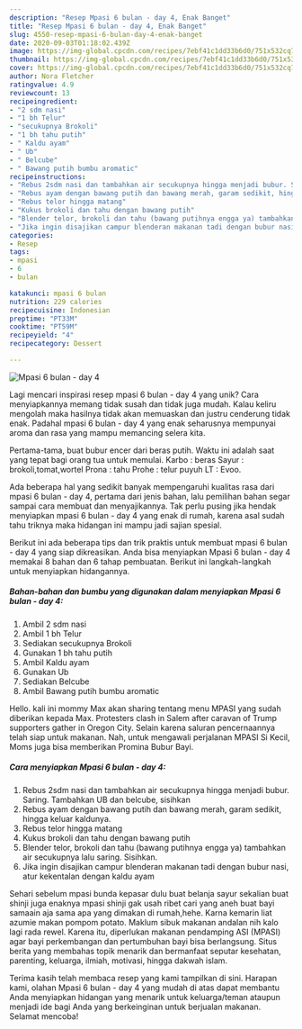 ```yaml
---
description: "Resep Mpasi 6 bulan - day 4, Enak Banget"
title: "Resep Mpasi 6 bulan - day 4, Enak Banget"
slug: 4550-resep-mpasi-6-bulan-day-4-enak-banget
date: 2020-09-03T01:18:02.439Z
image: https://img-global.cpcdn.com/recipes/7ebf41c1dd33b6d0/751x532cq70/mpasi-6-bulan-day-4-foto-resep-utama.jpg
thumbnail: https://img-global.cpcdn.com/recipes/7ebf41c1dd33b6d0/751x532cq70/mpasi-6-bulan-day-4-foto-resep-utama.jpg
cover: https://img-global.cpcdn.com/recipes/7ebf41c1dd33b6d0/751x532cq70/mpasi-6-bulan-day-4-foto-resep-utama.jpg
author: Nora Fletcher
ratingvalue: 4.9
reviewcount: 13
recipeingredient:
- "2 sdm nasi"
- "1 bh Telur"
- "secukupnya Brokoli"
- "1 bh tahu putih"
- " Kaldu ayam"
- " Ub"
- " Belcube"
- " Bawang putih bumbu aromatic"
recipeinstructions:
- "Rebus 2sdm nasi dan tambahkan air secukupnya hingga menjadi bubur. Saring. Tambahkan UB dan belcube, sisihkan"
- "Rebus ayam dengan bawang putih dan bawang merah, garam sedikit, hingga keluar kaldunya."
- "Rebus telor hingga matang"
- "Kukus brokoli dan tahu dengan bawang putih"
- "Blender telor, brokoli dan tahu (bawang putihnya engga ya) tambahkan air secukupnya lalu saring. Sisihkan."
- "Jika ingin disajikan campur blenderan makanan tadi dengan bubur nasi, atur kekentalan dengan kaldu ayam"
categories:
- Resep
tags:
- mpasi
- 6
- bulan

katakunci: mpasi 6 bulan 
nutrition: 229 calories
recipecuisine: Indonesian
preptime: "PT33M"
cooktime: "PT59M"
recipeyield: "4"
recipecategory: Dessert

---
```



![Mpasi 6 bulan - day 4](https://img-global.cpcdn.com/recipes/7ebf41c1dd33b6d0/751x532cq70/mpasi-6-bulan-day-4-foto-resep-utama.jpg)

Lagi mencari inspirasi resep mpasi 6 bulan - day 4 yang unik? Cara menyiapkannya memang tidak susah dan tidak juga mudah. Kalau keliru mengolah maka hasilnya tidak akan memuaskan dan justru cenderung tidak enak. Padahal mpasi 6 bulan - day 4 yang enak seharusnya mempunyai aroma dan rasa yang mampu memancing selera kita.

Pertama-tama, buat bubur encer dari beras putih. Waktu ini adalah saat yang tepat bagi orang tua untuk memulai. Karbo : beras Sayur : brokoli,tomat,wortel Prona : tahu Prohe : telur puyuh LT : Evoo.

Ada beberapa hal yang sedikit banyak mempengaruhi kualitas rasa dari mpasi 6 bulan - day 4, pertama dari jenis bahan, lalu pemilihan bahan segar sampai cara membuat dan menyajikannya. Tak perlu pusing jika hendak menyiapkan mpasi 6 bulan - day 4 yang enak di rumah, karena asal sudah tahu triknya maka hidangan ini mampu jadi sajian spesial.


Berikut ini ada beberapa tips dan trik praktis untuk membuat mpasi 6 bulan - day 4 yang siap dikreasikan. Anda bisa menyiapkan Mpasi 6 bulan - day 4 memakai 8 bahan dan 6 tahap pembuatan. Berikut ini langkah-langkah untuk menyiapkan hidangannya.

<!--inarticleads1-->

##### Bahan-bahan dan bumbu yang digunakan dalam menyiapkan Mpasi 6 bulan - day 4:

1. Ambil 2 sdm nasi
1. Ambil 1 bh Telur
1. Sediakan secukupnya Brokoli
1. Gunakan 1 bh tahu putih
1. Ambil  Kaldu ayam
1. Gunakan  Ub
1. Sediakan  Belcube
1. Ambil  Bawang putih bumbu aromatic


Hello. kali ini mommy Max akan sharing tentang menu MPASI yang sudah diberikan kepada Max. Protesters clash in Salem after caravan of Trump supporters gather in Oregon City. Selain karena saluran pencernaannya telah siap untuk makanan. Nah, untuk mengawali perjalanan MPASI Si Kecil, Moms juga bisa memberikan Promina Bubur Bayi. 

<!--inarticleads2-->

##### Cara menyiapkan Mpasi 6 bulan - day 4:

1. Rebus 2sdm nasi dan tambahkan air secukupnya hingga menjadi bubur. Saring. Tambahkan UB dan belcube, sisihkan
1. Rebus ayam dengan bawang putih dan bawang merah, garam sedikit, hingga keluar kaldunya.
1. Rebus telor hingga matang
1. Kukus brokoli dan tahu dengan bawang putih
1. Blender telor, brokoli dan tahu (bawang putihnya engga ya) tambahkan air secukupnya lalu saring. Sisihkan.
1. Jika ingin disajikan campur blenderan makanan tadi dengan bubur nasi, atur kekentalan dengan kaldu ayam


Sehari sebelum mpasi bunda kepasar dulu buat belanja sayur sekalian buat shinji juga enaknya mpasi shinji gak usah ribet cari yang aneh buat bayi samaain aja sama apa yang dimakan di rumah,hehe. Karna kemarin liat azumie makan pompom potato. Maklum sibuk makanan andalan nih kalo lagi rada rewel. Karena itu, diperlukan makanan pendamping ASI (MPASI) agar bayi perkembangan dan pertumbuhan bayi bisa berlangsung. Situs berita yang membahas topik menarik dan bermanfaat seputar kesehatan, parenting, keluarga, ilmiah, motivasi, hingga dakwah islam. 

Terima kasih telah membaca resep yang kami tampilkan di sini. Harapan kami, olahan Mpasi 6 bulan - day 4 yang mudah di atas dapat membantu Anda menyiapkan hidangan yang menarik untuk keluarga/teman ataupun menjadi ide bagi Anda yang berkeinginan untuk berjualan makanan. Selamat mencoba!
